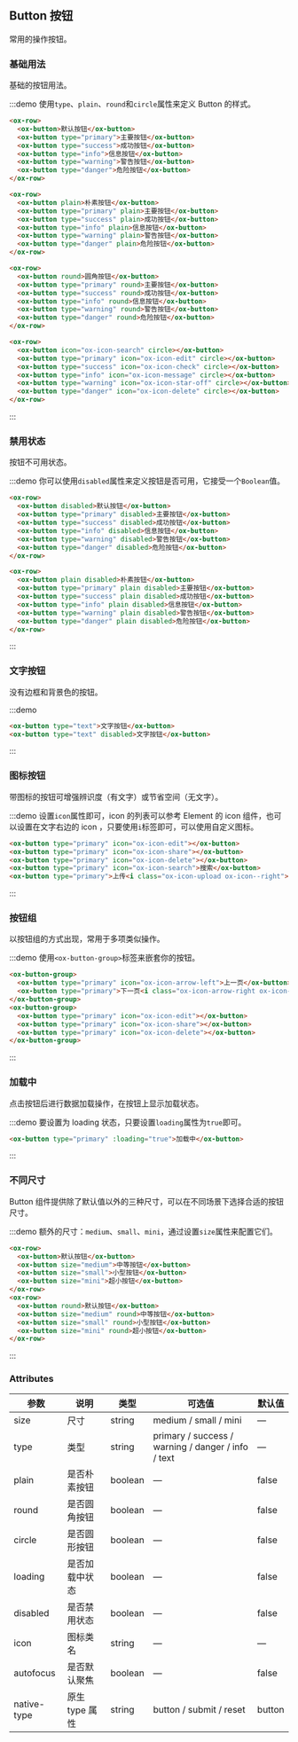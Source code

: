 <style>
  .demo-box.demo-button {
    .ox-row {
      margin-bottom: 20px;
      
      &:last-child {
        margin-bottom: 0;
      }
    }
    .ox-button + .ox-button {
      margin-left: 10px;
    }
    .ox-button-group {
      .ox-button + .ox-button {
        margin-left: 0;
      }

      & + .ox-button-group {
        margin-left: 10px;
      }
    }
  }
</style>

## Button 按钮
常用的操作按钮。

### 基础用法

基础的按钮用法。

:::demo 使用`type`、`plain`、`round`和`circle`属性来定义 Button 的样式。

```html
<ox-row>
  <ox-button>默认按钮</ox-button>
  <ox-button type="primary">主要按钮</ox-button>
  <ox-button type="success">成功按钮</ox-button>
  <ox-button type="info">信息按钮</ox-button>
  <ox-button type="warning">警告按钮</ox-button>
  <ox-button type="danger">危险按钮</ox-button>
</ox-row>

<ox-row>
  <ox-button plain>朴素按钮</ox-button>
  <ox-button type="primary" plain>主要按钮</ox-button>
  <ox-button type="success" plain>成功按钮</ox-button>
  <ox-button type="info" plain>信息按钮</ox-button>
  <ox-button type="warning" plain>警告按钮</ox-button>
  <ox-button type="danger" plain>危险按钮</ox-button>
</ox-row>

<ox-row>
  <ox-button round>圆角按钮</ox-button>
  <ox-button type="primary" round>主要按钮</ox-button>
  <ox-button type="success" round>成功按钮</ox-button>
  <ox-button type="info" round>信息按钮</ox-button>
  <ox-button type="warning" round>警告按钮</ox-button>
  <ox-button type="danger" round>危险按钮</ox-button>
</ox-row>

<ox-row>
  <ox-button icon="ox-icon-search" circle></ox-button>
  <ox-button type="primary" icon="ox-icon-edit" circle></ox-button>
  <ox-button type="success" icon="ox-icon-check" circle></ox-button>
  <ox-button type="info" icon="ox-icon-message" circle></ox-button>
  <ox-button type="warning" icon="ox-icon-star-off" circle></ox-button>
  <ox-button type="danger" icon="ox-icon-delete" circle></ox-button>
</ox-row>
```
:::

### 禁用状态

按钮不可用状态。

:::demo 你可以使用`disabled`属性来定义按钮是否可用，它接受一个`Boolean`值。

```html
<ox-row>
  <ox-button disabled>默认按钮</ox-button>
  <ox-button type="primary" disabled>主要按钮</ox-button>
  <ox-button type="success" disabled>成功按钮</ox-button>
  <ox-button type="info" disabled>信息按钮</ox-button>
  <ox-button type="warning" disabled>警告按钮</ox-button>
  <ox-button type="danger" disabled>危险按钮</ox-button>
</ox-row>

<ox-row>
  <ox-button plain disabled>朴素按钮</ox-button>
  <ox-button type="primary" plain disabled>主要按钮</ox-button>
  <ox-button type="success" plain disabled>成功按钮</ox-button>
  <ox-button type="info" plain disabled>信息按钮</ox-button>
  <ox-button type="warning" plain disabled>警告按钮</ox-button>
  <ox-button type="danger" plain disabled>危险按钮</ox-button>
</ox-row>
```
:::

### 文字按钮

没有边框和背景色的按钮。

:::demo
```html
<ox-button type="text">文字按钮</ox-button>
<ox-button type="text" disabled>文字按钮</ox-button>
```
:::

### 图标按钮

带图标的按钮可增强辨识度（有文字）或节省空间（无文字）。

:::demo 设置`icon`属性即可，icon 的列表可以参考 Element 的 icon 组件，也可以设置在文字右边的 icon ，只要使用`i`标签即可，可以使用自定义图标。

```html
<ox-button type="primary" icon="ox-icon-edit"></ox-button>
<ox-button type="primary" icon="ox-icon-share"></ox-button>
<ox-button type="primary" icon="ox-icon-delete"></ox-button>
<ox-button type="primary" icon="ox-icon-search">搜索</ox-button>
<ox-button type="primary">上传<i class="ox-icon-upload ox-icon--right"></i></ox-button>
```
:::

### 按钮组

以按钮组的方式出现，常用于多项类似操作。

:::demo 使用`<ox-button-group>`标签来嵌套你的按钮。

```html
<ox-button-group>
  <ox-button type="primary" icon="ox-icon-arrow-left">上一页</ox-button>
  <ox-button type="primary">下一页<i class="ox-icon-arrow-right ox-icon--right"></i></ox-button>
</ox-button-group>
<ox-button-group>
  <ox-button type="primary" icon="ox-icon-edit"></ox-button>
  <ox-button type="primary" icon="ox-icon-share"></ox-button>
  <ox-button type="primary" icon="ox-icon-delete"></ox-button>
</ox-button-group>
```
:::

### 加载中

点击按钮后进行数据加载操作，在按钮上显示加载状态。

:::demo 要设置为 loading 状态，只要设置`loading`属性为`true`即可。

```html
<ox-button type="primary" :loading="true">加载中</ox-button>
```
:::

### 不同尺寸

Button 组件提供除了默认值以外的三种尺寸，可以在不同场景下选择合适的按钮尺寸。

:::demo 额外的尺寸：`medium`、`small`、`mini`，通过设置`size`属性来配置它们。

```html
<ox-row>
  <ox-button>默认按钮</ox-button>
  <ox-button size="medium">中等按钮</ox-button>
  <ox-button size="small">小型按钮</ox-button>
  <ox-button size="mini">超小按钮</ox-button>
</ox-row>
<ox-row>
  <ox-button round>默认按钮</ox-button>
  <ox-button size="medium" round>中等按钮</ox-button>
  <ox-button size="small" round>小型按钮</ox-button>
  <ox-button size="mini" round>超小按钮</ox-button>
</ox-row>
```
:::

### Attributes
| 参数      | 说明    | 类型      | 可选值       | 默认值   |
|---------- |-------- |---------- |-------------  |-------- |
| size     | 尺寸   | string  |   medium / small / mini            |    —     |
| type     | 类型   | string    |   primary / success / warning / danger / info / text |     —    |
| plain     | 是否朴素按钮   | boolean    | — | false   |
| round     | 是否圆角按钮   | boolean    | — | false   |
| circle     | 是否圆形按钮   | boolean    | — | false   |
| loading     | 是否加载中状态   | boolean    | — | false   |
| disabled  | 是否禁用状态    | boolean   | —   | false   |
| icon  | 图标类名 | string   |  —  |  —  |
| autofocus  | 是否默认聚焦 | boolean   |  —  |  false  |
| native-type | 原生 type 属性 | string | button / submit / reset | button |
